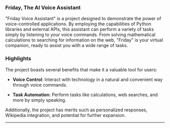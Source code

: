 ### Friday, The AI Voice Assistant

"Friday Voice Assistant" is a project designed to demonstrate the power of voice-controlled applications. By employing the capabilities of Python libraries and external APIs, this assistant can perform a variety of tasks simply by listening to your voice commands. From solving mathematical calculations to searching for information on the web, "Friday" is your virtual companion, ready to assist you with a wide range of tasks.

### Highlights

The project boasts several benefits that make it a valuable tool for users:

- **Voice Control**: Interact with technology in a natural and convenient way through voice commands.

- **Task Automation**: Perform tasks like calculations, web searches, and more by simply speaking.

Additionally, the project has merits such as personalized responses, Wikipedia integration, and potential for further expansion.

<hr />
